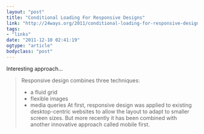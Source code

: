 ```yaml
---
layout: "post"
title: "Conditional Loading For Responsive Designs"
link: "http://24ways.org/2011/conditional-loading-for-responsive-designs"
tags: 
- "links"
date: "2011-12-10 02:41:19"
ogtype: "article"
bodyclass: "post"
---
```


Interesting approach…

> Responsive design combines three techniques:  
>  * a fluid grid  
>  * flexible images  
>  * media queries At first, responsive design was applied to existing desktop-centric websites to allow the layout to adapt to smaller screen sizes. But more recently it has been combined with another innovative approach called mobile first.